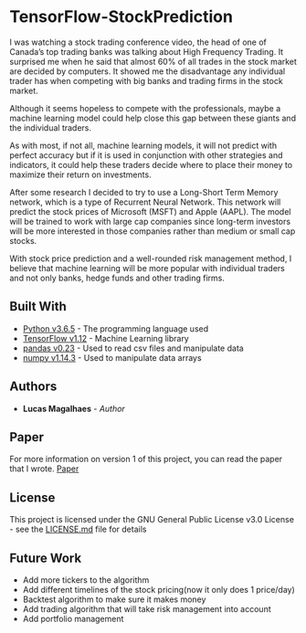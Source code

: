 # TensorFlow-StockPrediction

I was watching a stock trading conference video, the head of one of Canada’s top trading banks was talking about High Frequency Trading. It surprised me when he said that almost 60% of all trades in the stock market are decided by computers. It showed me the disadvantage any individual trader has when competing with big banks and trading firms in the stock market. 

Although it seems hopeless to compete with the professionals, maybe a machine learning model could help close this gap between these giants and the individual traders. 

As with most, if not all, machine learning models, it will not predict with perfect accuracy but if it is used in conjunction with other strategies and indicators, it could help these traders decide where to place their money to maximize their return on investments. 

After some research I decided to try to use a Long-Short Term Memory network, which is a type of Recurrent Neural Network. This network will predict the stock prices of Microsoft (MSFT) and Apple (AAPL). The model will be trained to work with large cap companies since long-term investors will be more interested in those companies rather than medium or small cap stocks. 

With stock price prediction and a well-rounded risk management method, I believe that machine learning will be more popular with individual traders and not only banks, hedge funds and other trading firms.

## Built With

* [Python v3.6.5](https://www.python.org/) - The programming language used
* [TensorFlow v1.12](https://www.tensorflow.org/) - Machine Learning library
* [pandas v0.23](https://pandas.pydata.org/) - Used to read csv files and manipulate data
* [numpy v1.14.3](http://www.numpy.org/) - Used to manipulate data arrays

## Authors

* **Lucas Magalhaes** - *Author*

## Paper

For more information on version 1 of this project, you can read the paper that I wrote.
[Paper](TensorFlow_StockPrediction_Paper.pdf)

## License

This project is licensed under the GNU General Public License v3.0 License - see the [LICENSE.md](LICENSE.md) file for details

## Future Work

* Add more tickers to the algorithm
* Add different timelines of the stock pricing(now it only does 1 price/day)
* Backtest algorithm to make sure it makes money
* Add trading algorithm that will take risk management into account
* Add portfolio management
